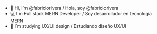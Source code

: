 - 👋 Hi, I’m @fabriciorivera / Hola, soy @fabriciorivera
- 💻 I´m Full stack MERN Developer / Soy desarrollador en tecnología MERN 
- 📝 I´m studying UX/UI design / Estudiando diseño UX/UI

